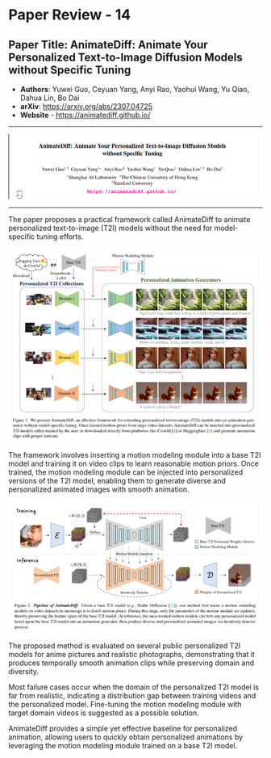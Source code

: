 # Paper Review - 14

## **Paper Title**: AnimateDiff: Animate Your Personalized Text-to-Image Diffusion Models without Specific Tuning
- **Authors**: Yuwei Guo, Ceyuan Yang, Anyi Rao, Yaohui Wang, Yu Qiao, Dahua Lin, Bo Dai
- **arXiv**: https://arxiv.org/abs/2307.04725
- **Website** - https://animatediff.github.io/
---

![](./figs/11/1.png)

---

The paper proposes a practical framework called AnimateDiff to animate personalized text-to-image (T2I) models without the need for model-specific tuning efforts.

![](./figs/11/2.png)

The framework involves inserting a motion modeling module into a base T2I model and training it on video clips to learn reasonable motion priors.
Once trained, the motion modeling module can be injected into personalized versions of the T2I model, enabling them to generate diverse and personalized animated images with smooth animation.


![](./figs/11/3.png)

The proposed method is evaluated on several public personalized T2I models for anime pictures and realistic photographs, demonstrating that it produces temporally smooth animation clips while preserving domain and diversity.

Most failure cases occur when the domain of the personalized T2I model is far from realistic, indicating a distribution gap between training videos and the personalized model. Fine-tuning the motion modeling module with target domain videos is suggested as a possible solution.

AnimateDiff provides a simple yet effective baseline for personalized animation, allowing users to quickly obtain personalized animations by leveraging the motion modeling module trained on a base T2I model.

